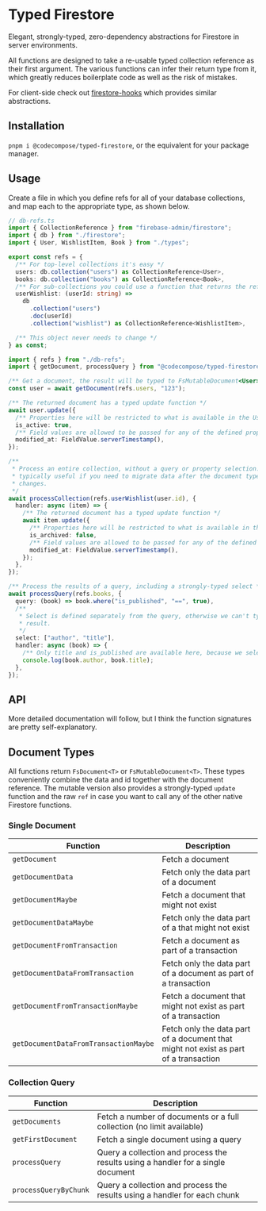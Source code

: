 # Typed Firestore

Elegant, strongly-typed, zero-dependency abstractions for Firestore in server
environments.

All functions are designed to take a re-usable typed collection reference as
their first argument. The various functions can infer their return type from it,
which greatly reduces boilerplate code as well as the risk of mistakes.

For client-side check out
[firestore-hooks](https://github.com/0x80/firestore-hooks) which provides
similar abstractions.

## Installation

`pnpm i @codecompose/typed-firestore`, or the equivalent for your package
manager.

## Usage

Create a file in which you define refs for all of your database collections, and
map each to the appropriate type, as shown below.

```ts
// db-refs.ts
import { CollectionReference } from "firebase-admin/firestore";
import { db } from "./firestore";
import { User, WishlistItem, Book } from "./types";

export const refs = {
  /** For top-level collections it's easy */
  users: db.collection("users") as CollectionReference<User>,
  books: db.collection("books") as CollectionReference<Book>,
  /** For sub-collections you could use a function that returns the reference. */
  userWishlist: (userId: string) =>
    db
      .collection("users")
      .doc(userId)
      .collection("wishlist") as CollectionReference<WishlistItem>,

  /** This object never needs to change */
} as const;
```

```ts
import { refs } from "./db-refs";
import { getDocument, processQuery } from "@codecompose/typed-firestore";

/** Get a document, the result will be typed to FsMutableDocument<User> */
const user = await getDocument(refs.users, "123");

/** The returned document has a typed update function */
await user.update({
  /** Properties here will be restricted to what is available in the User type */
  is_active: true,
  /** Field values are allowed to be passed for any of the defined properties */
  modified_at: FieldValue.serverTimestamp(),
});

/**
 * Process an entire collection, without a query or property selection. This is
 * typically useful if you need to migrate data after the document type
 * changes.
 */
await processCollection(refs.userWishlist(user.id), {
  handler: async (item) => {
    /** The returned document has a typed update function */
    await item.update({
      /** Properties here will be restricted to what is available in the type */
      is_archived: false,
      /** Field values are allowed to be passed for any of the defined properties */
      modified_at: FieldValue.serverTimestamp(),
    });
  },
});

/** Process the results of a query, including a strongly-typed select */
await processQuery(refs.books, {
  query: (book) => book.where("is_published", "==", true),
  /**
   * Select is defined separately from the query, otherwise we can't type the
   * result.
   */
  select: ["author", "title"],
  handler: async (book) => {
    /** Only title and is_published are available here, because we selected them. */
    console.log(book.author, book.title);
  },
});
```

## API

More detailed documentation will follow, but I think the function signatures are
pretty self-explanatory.

## Document Types

All functions return `FsDocument<T>` or `FsMutableDocument<T>`. These types
conveniently combine the data and id together with the document reference. The
mutable version also provides a strongly-typed `update` function and the raw
`ref` in case you want to call any of the other native Firestore functions.

### Single Document

| Function                              | Description                                                                          |
| ------------------------------------- | ------------------------------------------------------------------------------------ |
| `getDocument`                         | Fetch a document                                                                     |
| `getDocumentData`                     | Fetch only the data part of a document                                               |
| `getDocumentMaybe`                    | Fetch a document that might not exist                                                |
| `getDocumentDataMaybe`                | Fetch only the data part of a that might not exist                                   |
| `getDocumentFromTransaction`          | Fetch a document as part of a transaction                                            |
| `getDocumentDataFromTransaction`      | Fetch only the data part of a document as part of a transaction                      |
| `getDocumentFromTransactionMaybe`     | Fetch a document that might not exist as part of a transaction                       |
| `getDocumentDataFromTransactionMaybe` | Fetch only the data part of a document that might not exist as part of a transaction |

### Collection Query

| Function              | Description                                                                      |
| --------------------- | -------------------------------------------------------------------------------- |
| `getDocuments`        | Fetch a number of documents or a full collection (no limit available)            |
| `getFirstDocument`    | Fetch a single document using a query                                            |
| `processQuery`        | Query a collection and process the results using a handler for a single document |
| `processQueryByChunk` | Query a collection and process the results using a handler for each chunk        |
